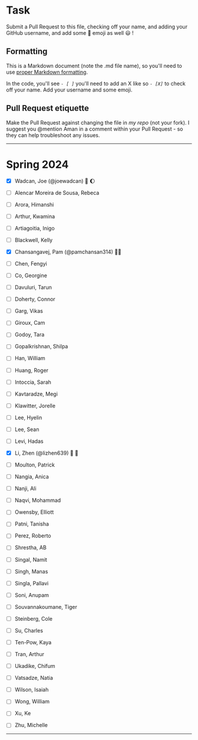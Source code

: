 # Task
Submit a Pull Request to this file, checking off your name, and adding your GitHub username, and add some :rocket: emoji as well :smiley: ! 

## Formatting
This is a Markdown document (note the .md file name), so you'll need to use [proper Markdown formatting](https://help.github.com/articles/basic-writing-and-formatting-syntax/#task-lists). 

In the code, you'll see *`- [ ]`* you'll need to add an X like so *`- [X]`* to check off your name. Add your username and some emoji.

## Pull Request etiquette
Make the Pull Request against changing the file in _my repo_ (not your fork). I suggest you @mention Aman in a comment within your Pull Request - so they can help troubleshoot any issues.  

------------

# Spring 2024

- [X] Wadcan, Joe (@joewadcan) 🚀 🌔

- [ ] Alencar Moreira de Sousa, Rebeca

- [ ] Arora, Himanshi

- [ ] Arthur, Kwamina

- [ ] Artiagoitia, Inigo

- [ ] Blackwell, Kelly

- [X] Chansangavej, Pam (@pamchansan314) 🤿🍦

- [ ] Chen, Fengyi

- [ ] Co, Georgine

- [ ] Davuluri, Tarun

- [ ] Doherty, Connor

- [ ] Garg, Vikas

- [ ] Giroux, Cam

- [ ] Godoy, Tara

- [ ] Gopalkrishnan, Shilpa

- [ ] Han, William

- [ ] Huang, Roger

- [ ] Intoccia, Sarah

- [ ] Kavtaradze, Megi

- [ ] Klawitter, Jorelle

- [ ] Lee, Hyelin

- [ ] Lee, Sean

- [ ] Levi, Hadas

- [X] Li, Zhen (@lizhen639) :basketball: :memo:

- [ ] Moulton, Patrick

- [ ] Nangia, Anica

- [ ] Nanji, Ali

- [ ] Naqvi, Mohammad

- [ ] Owensby, Elliott

- [ ] Patni, Tanisha

- [ ] Perez, Roberto

- [ ] Shrestha, AB

- [ ] Singal, Namit

- [ ] Singh, Manas

- [ ] Singla, Pallavi

- [ ] Soni, Anupam

- [ ] Souvannakoumane, Tiger

- [ ] Steinberg, Cole

- [ ] Su, Charles

- [ ] Ten-Pow, Kaya

- [ ] Tran, Arthur

- [ ] Ukadike, Chifum

- [ ] Vatsadze, Natia

- [ ] Wilson, Isaiah

- [ ] Wong, William

- [ ] Xu, Ke

- [ ] Zhu, Michelle 


-----------------



